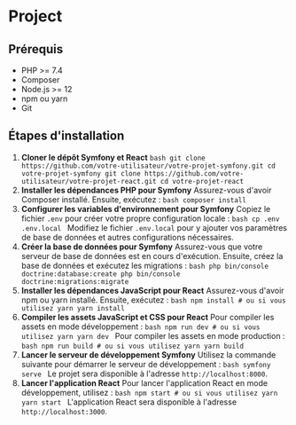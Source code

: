 # Project

## Prérequis
- PHP >= 7.4
- Composer
- Node.js >= 12
- npm ou yarn
- Git

## Étapes d'installation
1. **Cloner le dépôt Symfony et React** ```bash git clone https://github.com/votre-utilisateur/votre-projet-symfony.git cd votre-projet-symfony git clone https://github.com/votre-utilisateur/votre-projet-react.git cd votre-projet-react ```
2. **Installer les dépendances PHP pour Symfony** Assurez-vous d'avoir Composer installé. Ensuite, exécutez : ```bash composer install ```
3. **Configurer les variables d'environnement pour Symfony** Copiez le fichier `.env` pour créer votre propre configuration locale : ```bash cp .env .env.local ``` Modifiez le fichier `.env.local` pour y ajouter vos paramètres de base de données et autres configurations nécessaires.
4. **Créer la base de données pour Symfony** Assurez-vous que votre serveur de base de données est en cours d'exécution. Ensuite, créez la base de données et exécutez les migrations : ```bash php bin/console doctrine:database:create php bin/console doctrine:migrations:migrate ```
5. **Installer les dépendances JavaScript pour React** Assurez-vous d'avoir npm ou yarn installé. Ensuite, exécutez : ```bash npm install # ou si vous utilisez yarn yarn install ```
6. **Compiler les assets JavaScript et CSS pour React** Pour compiler les assets en mode développement : ```bash npm run dev # ou si vous utilisez yarn yarn dev ``` Pour compiler les assets en mode production : ```bash npm run build # ou si vous utilisez yarn yarn build ```
7. **Lancer le serveur de développement Symfony** Utilisez la commande suivante pour démarrer le serveur de développement : ```bash symfony serve ``` Le projet sera disponible à l'adresse `http://localhost:8000`.
8. **Lancer l'application React** Pour lancer l'application React en mode développement, utilisez : ```bash npm start # ou si vous utilisez yarn yarn start ``` L'application React sera disponible à l'adresse `http://localhost:3000`.